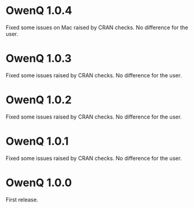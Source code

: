 # OwenQ 1.0.4

Fixed some issues on Mac raised by CRAN checks. No difference for the user.

# OwenQ 1.0.3

Fixed some issues raised by CRAN checks. No difference for the user.

# OwenQ 1.0.2

Fixed some issues raised by CRAN checks. No difference for the user.

# OwenQ 1.0.1

Fixed some issues raised by CRAN checks. No difference for the user.

# OwenQ 1.0.0

First release.
